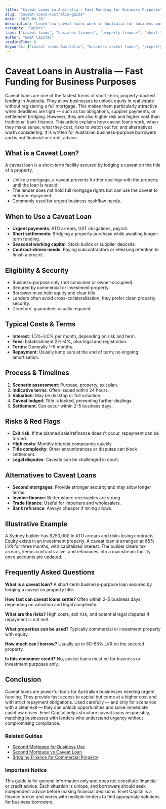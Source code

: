 ```yaml
---
title: "Caveat Loans in Australia — Fast Funding for Business Purposes"
slug: "caveat-loans-australia-guide"
date: "2025-09-20"
description: "Learn how caveat loans work in Australia for business purposes. Explore eligibility, costs, timelines, risks, and alternatives. Emet Capital explains in plain English."
category: "Guides"
tags: ["caveat loans", "business finance", "property finance", "short term loans", "commercial lending"]
author: "Emet Capital"
readingTime: 8
keywords: ["caveat loans Australia", "business caveat loans", "property secured loans", "fast business funding", "commercial finance"]
---
```


# Caveat Loans in Australia — Fast Funding for Business Purposes

Caveat loans are one of the fastest forms of short-term, property-backed lending in Australia. They allow businesses to unlock equity in real estate without registering a full mortgage. This makes them particularly attractive when deadlines are tight — such as tax obligations, supplier payments, or settlement bridging. However, they are also higher risk and higher cost than traditional bank finance. This article explains how caveat loans work, when they make sense, what they cost, risks to watch out for, and alternatives worth considering. It is written for Australian business-purpose borrowers and is not financial or credit advice.

## What is a Caveat Loan?

A caveat loan is a short-term facility secured by lodging a caveat on the title of a property.

- Unlike a mortgage, a caveat prevents further dealings with the property until the loan is repaid.
- The lender does not hold full mortgage rights but can use the caveat to enforce repayment.
- Commonly used for urgent business cashflow needs.

## When to Use a Caveat Loan

- **Urgent payments**: ATO arrears, GST obligations, payroll.
- **Short settlements**: Bridging a property purchase while awaiting longer-term funding.
- **Seasonal working capital**: Stock builds or supplier deposits.
- **Contract-driven needs**: Paying subcontractors or releasing retention to finish a project.

## Eligibility & Security

- Business-purpose only (not consumer or owner-occupied).
- Secured by commercial or investment property.
- Borrower must hold equity and clear title.
- Lenders often avoid cross-collateralisation; they prefer clean property security.
- Directors' guarantees usually required.

## Typical Costs & Terms

- **Interest**: 1.5%–3.0% per month, depending on risk and term.
- **Fees**: Establishment 2%–4%, plus legal and registration.
- **Terms**: Generally 1–6 months.
- **Repayment**: Usually lump sum at the end of term; no ongoing amortisation.

## Process & Timelines

1. **Scenario assessment**: Purpose, property, exit plan.
2. **Indicative terms**: Often issued within 24 hours.
3. **Valuation**: May be desktop or full valuation.
4. **Caveat lodged**: Title is locked, preventing further dealings.
5. **Settlement**: Can occur within 2–5 business days.

## Risks & Red Flags

- **Exit risk**: If the planned sale/refinance doesn't occur, repayment can be forced.
- **High costs**: Monthly interest compounds quickly.
- **Title complexity**: Other encumbrances or disputes can block settlement.
- **Legal disputes**: Caveats can be challenged in court.

## Alternatives to Caveat Loans

- **Second mortgages**: Provide stronger security and may allow longer terms.
- **Invoice finance**: Better where receivables are strong.
- **Trade finance**: Useful for importers and wholesalers.
- **Bank refinance**: Always cheaper if timing allows.

## Illustrative Example

A Sydney builder has $250,000 in ATO arrears and risks losing contracts. Equity exists in an investment property. A caveat loan is arranged at 65% LVR for three months, with capitalised interest. The builder clears tax arrears, keeps contracts alive, and refinances into a mainstream facility once accounts are updated.

## Frequently Asked Questions

**What is a caveat loan?**
A short-term business-purpose loan secured by lodging a caveat on property title.

**How fast can caveat loans settle?**
Often within 2–5 business days, depending on valuation and legal complexity.

**What are the risks?**
High costs, exit risk, and potential legal disputes if repayment is not met.

**What properties can be used?**
Typically commercial or investment property with equity.

**How much can I borrow?**
Usually up to 60–65% LVR on the secured property.

**Is this consumer credit?**
No, caveat loans must be for business or investment purposes only.

## Conclusion

Caveat loans are powerful tools for Australian businesses needing urgent funding. They provide fast access to capital but come at a higher cost and with strict repayment obligations. Used carefully — and only for scenarios with a clear exit — they can unlock opportunities and solve immediate cashflow crises. Emet Capital helps structure caveat loans responsibly, matching businesses with lenders who understand urgency without compromising compliance.

### Related Guides

- [Second Mortgage for Business Use](/resources/guides/second-mortgage-for-business-australia)
- [Second Mortgage vs Caveat Loan](/resources/guides/second-mortgage-vs-caveat-loan)
- [Bridging Finance for Commercial Property](/resources/guides/bridging-finance-commercial-property-australia)

### Important Notice

This guide is for general information only and does not constitute financial or credit advice. Each situation is unique, and borrowers should seek independent advice before making financial decisions. Emet Capital is a finance broker and works with multiple lenders to find appropriate solutions for business borrowers.

<script type="application/ld+json">
{
  "@context": "https://schema.org",
  "@graph": [
    {
      "@type": "Article",
      "headline": "Caveat Loans in Australia — Fast Funding for Business Purposes",
      "description": "Guide to caveat loans in Australia for business purposes. Covers eligibility, costs, risks, and alternatives for urgent funding needs.",
      "author": {
        "@type": "Organization",
        "name": "Emet Capital",
        "url": "https://emetcapital.com.au/"
      },
      "publisher": {
        "@type": "Organization",
        "name": "Emet Capital",
        "logo": {
          "@type": "ImageObject",
          "url": "https://emetcapital.com.au/static/logo.png"
        }
      },
      "datePublished": "2025-09-20",
      "dateModified": "2025-09-20",
      "mainEntityOfPage": "https://emetcapital.com.au/resources/guides/caveat-loans-australia-guide"
    },
    {
      "@type": "FAQPage",
      "mainEntity": [
        {
          "@type": "Question",
          "name": "What is a caveat loan?",
          "acceptedAnswer": {
            "@type": "Answer",
            "text": "A short-term business-purpose loan secured by lodging a caveat on property title."
          }
        },
        {
          "@type": "Question",
          "name": "How fast can caveat loans settle?",
          "acceptedAnswer": {
            "@type": "Answer",
            "text": "Often within 2–5 business days, depending on valuation and legal complexity."
          }
        },
        {
          "@type": "Question",
          "name": "What are the risks?",
          "acceptedAnswer": {
            "@type": "Answer",
            "text": "High costs, exit risk, and potential legal disputes if repayment is not met."
          }
        },
        {
          "@type": "Question",
          "name": "What properties can be used?",
          "acceptedAnswer": {
            "@type": "Answer",
            "text": "Typically commercial or investment property with equity."
          }
        },
        {
          "@type": "Question",
          "name": "How much can I borrow?",
          "acceptedAnswer": {
            "@type": "Answer",
            "text": "Usually up to 60–65% LVR on the secured property."
          }
        }
      ]
    }
  ]
}
</script>